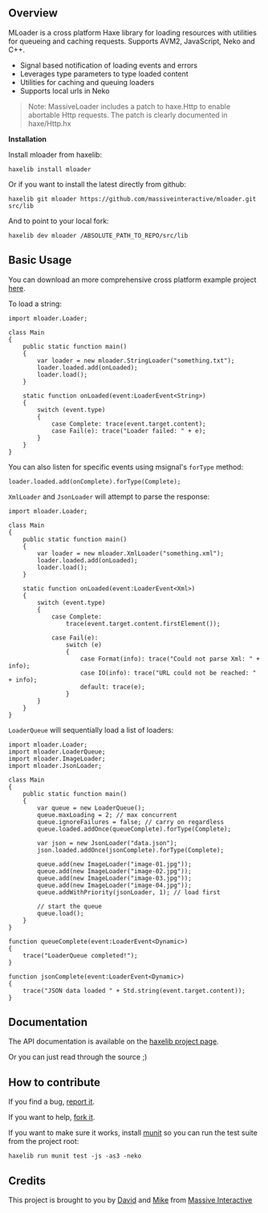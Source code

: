 ## Overview

MLoader is a cross platform Haxe library for loading resources with utilities for queueing 
and caching requests. Supports AVM2, JavaScript, Neko and C++.

* Signal based notification of loading events and errors
* Leverages type parameters to type loaded content
* Utilities for caching and queuing loaders
* Supports local urls in Neko

> Note: MassiveLoader includes a patch to haxe.Http to enable abortable Http 
> requests. The patch is clearly documented in haxe/Http.hx

**Installation**

Install mloader from haxelib:

	haxelib install mloader

Or if you want to install the latest directly from github:

	haxelib git mloader https://github.com/massiveinteractive/mloader.git src/lib

And to point to your local fork:

	haxelib dev mloader /ABSOLUTE_PATH_TO_REPO/src/lib

## Basic Usage

You can download an more comprehensive cross platform example project 
[here](https://github.com/downloads/massiveinteractive/mloader/example.zip).

To load a string:
	
	import mloader.Loader;

	class Main
	{
		public static function main()
		{
			var loader = new mloader.StringLoader("something.txt");
			loader.loaded.add(onLoaded);
			loader.load();
		}

		static function onLoaded(event:LoaderEvent<String>)
		{
			switch (event.type)
			{
				case Complete: trace(event.target.content);
				case Fail(e): trace("Loader failed: " + e);
			}
		}
	}

You can also listen for specific events using msignal's `forType` method:
	
	loader.loaded.add(onComplete).forType(Complete);

`XmlLoader` and `JsonLoader` will attempt to parse the response:
	
	import mloader.Loader;

	class Main
	{
		public static function main()
		{
			var loader = new mloader.XmlLoader("something.xml");
			loader.loaded.add(onLoaded);
			loader.load();
		}

		static function onLoaded(event:LoaderEvent<Xml>)
		{
			switch (event.type)
			{
				case Complete:
					trace(event.target.content.firstElement());

				case Fail(e):
					switch (e)
					{
						case Format(info): trace("Could not parse Xml: " + info);
						case IO(info): trace("URL could not be reached: " + info);
						default: trace(e);
					}
			}
		}
	}

`LoaderQueue` will sequentially load a list of loaders:
	
	import mloader.Loader;
	import mloader.LoaderQueue;
	import mloader.ImageLoader;
	import mloader.JsonLoader;

	class Main
	{
		public static function main()
		{
			var queue = new LoaderQueue();
			queue.maxLoading = 2; // max concurrent
			queue.ignoreFailures = false; // carry on regardless
			queue.loaded.addOnce(queueComplete).forType(Complete);

			var json = new JsonLoader("data.json");
			json.loaded.addOnce(jsonComplete).forType(Complete);

			queue.add(new ImageLoader("image-01.jpg"));
			queue.add(new ImageLoader("image-02.jpg"));
			queue.add(new ImageLoader("image-03.jpg"));
			queue.add(new ImageLoader("image-04.jpg"));
			queue.addWithPriority(jsonLoader, 1); // load first

			// start the queue
			queue.load();
		}
	}

	function queueComplete(event:LoaderEvent<Dynamic>)
	{
		trace("LoaderQueue completed!");
	}

	function jsonComplete(event:LoaderEvent<Dynamic>)
	{
		trace("JSON data loaded " + Std.string(event.target.content));
	}

## Documentation

The API documentation is available on the [haxelib project page](http://lib.haxe.org/d/mloader).

Or you can just read through the source ;)

## How to contribute

If you find a bug, [report it](https://github.com/massiveinteractive/mloader/issues).

If you want to help, [fork it](https://github.com/massiveinteractive/mloader/fork_select).

If you want to make sure it works, install [munit](https://github.com/massiveinteractive/MassiveUnit) 
so you can run the test suite from the project root:

	haxelib run munit test -js -as3 -neko

## Credits

This project is brought to you by [David](https://github.com/DavidPeek) and [Mike](https://github.com/mikestead) 
from [Massive Interactive](http://massiveinteractive.com)
